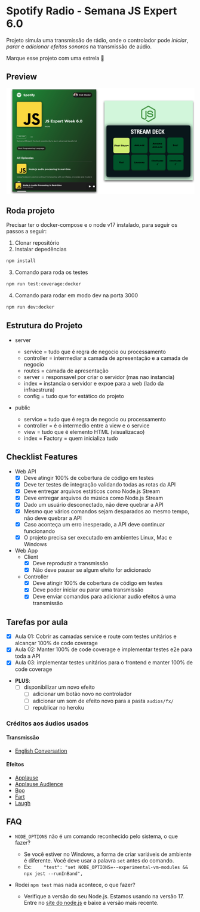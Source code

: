 # Spotify Radio - Semana JS Expert 6.0

Projeto simula uma transmissão de rádio, onde o controlador pode *iniciar*, *parar* e *adicionar efeitos sonoros* na transmissão de aúdio.

Marque esse projeto com uma estrela 🌟

## Preview

<img src="./prints/demo.png" />

## Roda projeto

Precisar ter o docker-compose e o node v17 instalado, para seguir os passos a seguir:

1. Clonar repositório
2. Instalar depedências
```sh
npm install
```
3. Comando para roda os testes
```sh
npm run test:coverage:docker
```
4. Comando para rodar em modo dev na porta 3000
  ```sh
  npm run dev:docker
  ```


## Estrutura do Projeto

- server
  - service = tudo que é regra de negocio ou processamento
  - controller = intermediar a camada de apresentação e a camada de negocio
  - routes = camada de apresentação 
  - server = responsavel por criar o servidor (mas nao instancia)
  - index = instancia o servidor e expoe para a web (lado da infraestrura)
  - config = tudo que for estático do projeto

- public
  - service = tudo que é regra de negocio ou processamento
  - controller = é o intermedio entre a view e o service
  - view = tudo que é elemento HTML (visualizacao)
  - index = Factory = quem inicializa tudo

## Checklist Features

- Web API
    - [x] Deve atingir 100% de cobertura de código em testes
    - [x] Deve ter testes de integração validando todas as rotas da API
    - [x] Deve entregar arquivos estáticos como Node.js Stream
    - [x] Deve entregar arquivos de música como Node.js Stream
    - [x] Dado um usuário desconectado, não deve quebrar a API
    - [x] Mesmo que vários comandos sejam desparados ao mesmo tempo, não deve quebrar a API
    - [x] Caso aconteça um erro inesperado, a API deve continuar funcionando
    - [x] O projeto precisa ser executado em ambientes Linux, Mac e Windows

- Web App 
    - Client
        - [x] Deve reproduzir a transmissão
        - [x] Não deve pausar se algum efeito for adicionado
    - Controller
        - [x] Deve atingir 100% de cobertura de código em testes
        - [x] Deve poder iniciar ou parar uma transmissão 
        - [x] Deve enviar comandos para adicionar audio efeitos à uma transmissão

## Tarefas por aula

  - [x] Aula 01: Cobrir as camadas service e route com testes unitários e alcançar 100% de code coverage
  - [x] Aula 02: Manter 100% de code coverage e implementar testes e2e para toda a API
  - [x] Aula 03: implementar testes unitários para o frontend e manter 100% de code coverage
  - **PLUS**: 
      - [ ] disponibilizar um novo efeito
          - [ ] adicionar um botão novo no controlador
          - [ ] adicionar um som de efeito novo para a pasta `audios/fx/`
          - [ ] republicar no heroku

### Créditos aos áudios usados

#### Transmissão 
- [English Conversation](https://youtu.be/ytmMipczEI8)

#### Efeitos
- [Applause](https://youtu.be/mMn_aYpzpG0)
- [Applause Audience](https://youtu.be/3IC76o_lhFw)
- [Boo](https://youtu.be/rYAQN11a2Dc)
- [Fart](https://youtu.be/4PnUfYhbDDM)
- [Laugh](https://youtu.be/TZ90IUrMNCo)
## FAQ 
- `NODE_OPTIONS` não é um comando reconhecido pelo sistema, o que fazer?
    - Se você estiver no Windows, a forma de criar variáveis de ambiente é diferente. Você deve usar a palavra `set` antes do comando. 
    - Ex: `    "test": "set NODE_OPTIONS=--experimental-vm-modules && npx jest --runInBand",`

- Rodei `npm test` mas nada acontece, o que fazer?
    - Verifique a versão do seu Node.js. Estamos usando na versão 17. Entre no [site do node.js](https://nodejs.org) e baixe a versão mais recente.
